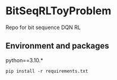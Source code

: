 # BitSeqRLToyProblem
Repo for bit sequence DQN RL

## Environment and packages
python==3.10.*

`pip install -r requirements.txt`